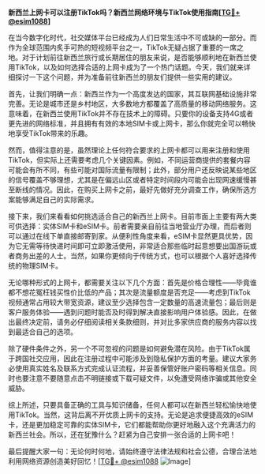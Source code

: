 **新西兰上网卡可以注册TikTok吗？新西兰网络环境与TikTok使用指南[[TG💪+ @esim1088](https://t.me/s/esim1088)]**

在当今数字化时代，社交媒体平台已经成为人们日常生活中不可或缺的一部分。而作为全球范围内炙手可热的短视频平台之一，TikTok无疑占据了重要的一席之地。对于计划前往新西兰旅行或长期居住的朋友来说，是否能够顺利地在新西兰使用TikTok，以及如何选择合适的上网卡成为了一个热门话题。今天，我们就来详细探讨一下这个问题，并为准备前往新西兰的朋友们提供一些实用的建议。

首先，让我们明确一点：新西兰作为一个高度发达的国家，其互联网基础设施非常完善。无论是城市还是乡村地区，大多数地方都覆盖了高质量的移动网络服务。这意味着，在新西兰使用TikTok并不存在技术上的障碍。只要你的设备支持4G或者更先进的网络标准，并且拥有有效的本地SIM卡或上网卡，那么你就完全可以畅快地享受TikTok带来的乐趣。

然而，值得注意的是，虽然理论上任何符合要求的上网卡都可以用来注册和使用TikTok，但实际上还需要考虑几个关键因素。例如，不同运营商提供的套餐内容可能会有所不同，有些可能对国际流量有限制；此外，部分用户还反映说某些地区的信号覆盖不够理想，尤其是在偏远山区或者特定时间段内可能会出现网速缓慢甚至断线的情况。因此，在购买上网卡之前，最好先做好充分调查工作，确保所选方案能够满足自己的实际需求。

接下来，我们来看看如何挑选适合自己的新西兰上网卡。目前市面上主要有两大类可供选择：实体SIM卡和eSIM卡。前者需要亲自前往当地营业厅办理，而后者则可以通过在线下单直接邮寄到家。从便利性角度来看，eSIM卡显然更具优势，因为它无需等待快递时间即可立即激活使用，非常适合那些临时起意想要出国游玩或者商务出差的人士。当然，如果你更倾向于传统方式，也可以根据个人喜好选择传统的物理SIM卡。

无论哪种形式的上网卡，都需要关注以下几个方面：首先是价格合理性——毕竟谁都不想花冤枉钱买性价比低的产品；其次是流量额度是否充足——考虑到TikTok视频通常占用较大带宽资源，建议至少选择包含一定数量的高速流量包；最后则是客户服务体验——遇到问题时能否及时得到解决直接影响用户体验感。因此，在做出最终决定前，请务必仔细阅读相关条款细则，并对比多家供应商的服务内容以找到最适合自己的选项。

除了硬件条件之外，另一个不可忽视的问题是如何避免潜在风险。由于TikTok属于跨国社交应用，因此在注册过程中可能涉及到隐私保护方面的考量。建议大家务必使用真实姓名及联系方式完成认证流程，并妥善保管好账户密码等相关信息。同时也要注意不要随意点击不明链接或下载可疑文件，以免遭受网络诈骗或其他安全威胁。

综上所述，只要具备正确的工具与知识储备，任何人都可以在新西兰轻松愉快地使用TikTok。当然，这背后离不开优质上网卡的支持。无论是追求便捷高效的eSIM卡，还是更加稳定可靠的实体SIM卡，它们都能帮助你更好地融入这个充满活力的新西兰社会。所以，还在犹豫什么？赶紧为自己安排一张合适的上网卡吧！

最后提醒大家一句：无论何时何地，请始终遵守法律法规和社会公德，合理合法地利用网络资源创造美好回忆！[[TG💪+ @esim1088](https://t.me/s/esim1088) ![Image](https://i.postimg.cc/4NQfJmqS/Snipaste-2025-05-13-00-14-12.png)]
